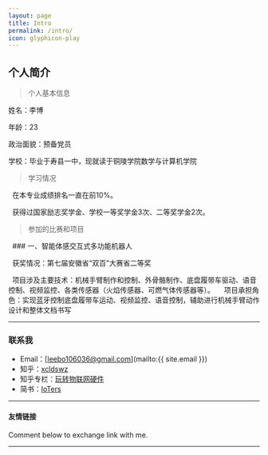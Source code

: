 ```yaml
---
layout: page
title: Intro
permalink: /intro/
icon: glyphicon-play
---
```


## 个人简介

> 个人基本信息


   姓名：李博
   
   年龄：23
   
   政治面貌：预备党员
   
   学校：毕业于寿县一中，现就读于铜陵学院数学与计算机学院
   
> 学习情况

   在本专业成绩排名一直在前10%。

   获得过国家励志奖学金、学校一等奖学金3次、二等奖学金2次。
   
   
> 参加的比赛和项目
   
   ### 一、智能体感交互式多功能机器人
   
   获奖情况：第七届安徽省“双百”大赛省二等奖
    
   项目涉及主要技术：机械手臂制作和控制、外骨骼制作、底盘履带车驱动、语音控制、视频监控、各类传感器（火焰传感器、可燃气体传感器等）。
   
   项目承担角色：实现蓝牙控制底盘履带车运动、视频监控、语音控制，辅助进行机械手臂动作设计和整体文档书写
   
   
  

   

---

### 联系我

* Email：[leebo106036@gmail.com](mailto:{{ site.email }})
* 知乎：[xcldswz](https://www.zhihu.com/people/xcldswz)
* 知乎专栏：[玩转物联网硬件](https://zhuanlan.zhihu.com/ioters)
* 简书：[IoTers](http://www.jianshu.com/users/e67611a6379b/)


---

#### 友情链接


Comment below to exchange link with me.  

---
